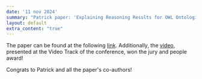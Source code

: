 ```yaml
---
date: '11 nov 2024'
summary: "Patrick paper: 'Explaining Reasoning Results for OWL Ontologies with EVEE' was accepted at the Knowledge Representation Conference. The paper was also accompained by a video."
layout: default
extra_content: "true"
---
```


The paper can be found at the following <a href="https://proceedings.kr.org/2024/67/kr2024-0067-alrabbaa-et-al.pdf">link</a>. 
Additionally, the <a href="https://www.youtube.com/watch?v=DUDWp2YmhaY&list=PL0Q9_MomjV2nY3tGcoKwWRv1_78WpNAg_&index=2&t=2s&pp=iAQB">video</a>, presented at the Video Track of the conference, won the jury and people award!

Congrats to Patrick and all the paper's co-authors!
